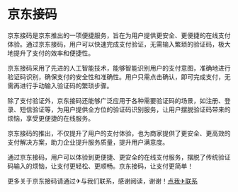 # 京东接码

京东接码是京东推出的一项便捷服务，旨在为用户提供更安全、更便捷的在线支付体验。通过京东接码，用户可以快速完成支付验证，无需输入繁琐的验证码，极大地提升了支付的效率和便捷性。

京东接码采用了先进的人工智能技术，能够智能识别用户的支付意图，准确地进行验证码识别，确保支付的安全性和准确性。用户只需点击确认，即可完成支付，无需再进行手动输入验证码的繁琐步骤。

除了支付验证外，京东接码还能够广泛应用于各种需要验证码的场景，如注册、登录、短信验证等，为用户提供全方位的验证码识别服务，让用户摆脱验证码带来的烦恼，享受更便捷的在线服务。

京东接码的推出，不仅提升了用户的支付体验，也为商家提供了更安全、更高效的支付解决方案，助力企业提升服务质量，提升用户满意度。

通过京东接码，用户可以体验到更便捷、更安全的在线支付服务，摆脱了传统验证码输入的烦恼，让支付更轻松、更顺畅。京东接码，让支付更简单！

更多关于京东接码请通过✈与我们联系，感谢阅读，谢谢！[点我✈联系](https://ww.k02.cc)